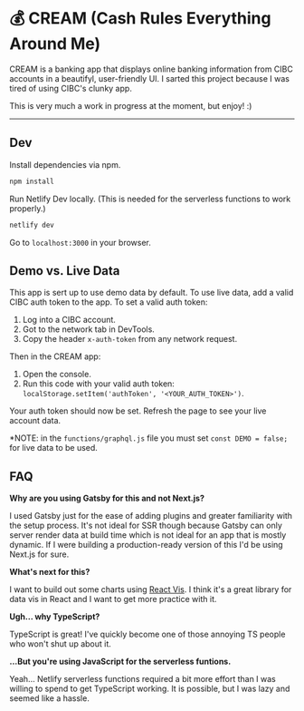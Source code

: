 # 💰 CREAM (Cash Rules Everything Around Me)

CREAM is a banking app that displays online banking information from CIBC accounts in a beautifyl, user-friendly UI. I sarted this project because I was tired of using CIBC's clunky app.

This is very much a work in progress at the moment, but enjoy! :)

---

## Dev

Install dependencies via npm.

```sh
npm install
```

Run Netlify Dev locally. (This is needed for the serverless functions to work properly.)

```sh
netlify dev
```

Go to `localhost:3000` in your browser.

## Demo vs. Live Data

This app is sert up to use demo data by default. To use live data, add a valid CIBC auth token to the app. To set a valid auth token:

1. Log into a CIBC account.
2. Got to the network tab in DevTools.
3. Copy the header `x-auth-token` from any network request.

Then in the CREAM app:

1. Open the console.
2. Run this code with your valid auth token: `localStorage.setItem('authToken', '<YOUR_AUTH_TOKEN>')`.

Your auth token should now be set. Refresh the page to see your live account data.

\*NOTE: in the `functions/graphql.js` file you must set `const DEMO = false;` for live data to be used.

## FAQ

**Why are you using Gatsby for this and not Next.js?**

I used Gatsby just for the ease of adding plugins and greater familiarity with the setup process. It's not ideal for SSR though because Gatsby can only server render data at build time which is not ideal for an app that is mostly dynamic. If I were building a production-ready version of this I'd be using Next.js for sure.

**What's next for this?**

I want to build out some charts using [React Vis](https://uber.github.io/react-vis/). I think it's a great library for data vis in React and I want to get more practice with it.

**Ugh... why TypeScript?**

TypeScript is great! I've quickly become one of those annoying TS people who won't shut up about it.

**...But you're using JavaScript for the serverless funtions.**

Yeah... Netlify serverless functions required a bit more effort than I was willing to spend to get TypeScript working. It is possible, but I was lazy and seemed like a hassle.
